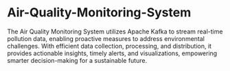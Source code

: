 # Air-Quality-Monitoring-System
The Air Quality Monitoring System utilizes Apache Kafka to stream real-time pollution data, enabling proactive measures to address environmental challenges. With efficient data collection, processing, and distribution, it provides actionable insights, timely alerts, and visualizations, empowering smarter decision-making for a sustainable future.
